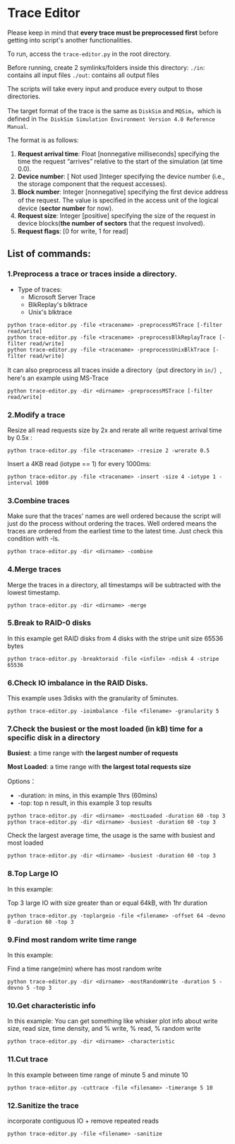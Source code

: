 # Trace Editor

Please keep in mind that **every trace must be preprocessed first** before getting into script's another functionalities.

To run, access the `trace-editor.py` in the root directory.

Before running, create 2 symlinks/folders inside this directory:
`./in`: contains all input files
`./out`: contains all output files

The scripts will take every input and produce every output to those directories.


The target format of the trace is the same as `DiskSim` and `MQSim`，which is defined in `The DiskSim Simulation Environment Version 4.0 Reference Manual`.

The format is as follows:

1. **Request arrival time**: Float [nonnegative milliseconds] specifying the time the request “arrives” relative to the start of the simulation (at time 0.0).
2.	**Device number**: [ Not used ]Integer specifying the device number (i.e., the storage component that the request accesses). 
3.	**Block number**: Integer [nonnegative] specifying the ﬁrst device address of the request. The value is speciﬁed in the access unit of the logical device (**sector number** for now).
4.	**Request size**: Integer [positive] specifying the size of the request in device blocks(**the number of sectors** that the request involved).
5.	**Request ﬂags**: [0 for write, 1 for read]

## List of commands:

### 1.Preprocess a trace or traces inside a directory.
* Type of traces:
  * Microsoft Server Trace
  * BlkReplay's blktrace
  * Unix's blktrace

```shell
python trace-editor.py -file <tracename> -preprocessMSTrace [-filter read/write]
python trace-editor.py -file <tracename> -preprocessBlkReplayTrace [-filter read/write]
python trace-editor.py -file <tracename> -preprocessUnixBlkTrace [-filter read/write]
```

It can also preprocess all traces inside a directory（put directory in `in/`）, here's an example using MS-Trace

```shell
python trace-editor.py -dir <dirname> -preprocessMSTrace [-filter read/write]
```

### 2.Modify a trace
Resize all read requests size by 2x and rerate all write request arrival time by 0.5x :

```shell
python trace-editor.py -file <tracename> -rresize 2 -wrerate 0.5
```

Insert a 4KB read (iotype == 1) for every 1000ms:

```shell
python trace-editor.py -file <tracename> -insert -size 4 -iotype 1 -interval 1000
```

### 3.Combine traces 

Make sure that the traces' names are well ordered because the script will just do the process without ordering the traces. Well ordered means the traces are ordered from the earliest time to the latest time. Just check this condition with -ls.

```
python trace-editor.py -dir <dirname> -combine
```

### 4.Merge traces 

Merge the traces in a directory, all timestamps will be subtracted with the lowest timestamp.

```shell
python trace-editor.py -dir <dirname> -merge
```

### 5.Break to RAID-0 disks 

In this example get RAID disks from 4 disks with the stripe unit size 65536 bytes

```shell
python trace-editor.py -breaktoraid -file <infile> -ndisk 4 -stripe 65536
```

### 6.Check IO imbalance in the RAID Disks. 

This example uses 3disks with the granularity of 5minutes.

```shell
python trace-editor.py -ioimbalance -file <filename> -granularity 5
```

### 7.Check the busiest or the most loaded (in kB) time for a specific disk in a directory
**Busiest**: a time range with **the largest number of requests** 

**Most Loaded**: a time range with **the largest total requests size**

Options：

* -duration: in mins, in this example 1hrs (60mins)
* -top: top n result, in this example 3 top results

```shell
python trace-editor.py -dir <dirname> -mostLoaded -duration 60 -top 3
python trace-editor.py -dir <dirname> -busiest -duration 60 -top 3
```

Check the largest average time, the usage is the same with busiest and most loaded

```shell
python trace-editor.py -dir <dirname> -busiest -duration 60 -top 3
```

### 8.Top Large IO

In this example:

Top 3 large IO with size greater than or equal 64kB, with 1hr duration

```shell
python trace-editor.py -toplargeio -file <filename> -offset 64 -devno 0 -duration 60 -top 3
```

### 9.Find most random write time range

In this example:

Find a time range(min) where has most random write

```shell
python trace-editor.py -dir <dirname> -mostRandomWrite -duration 5 -devno 5 -top 3
```

### 10.Get characteristic info

In this example:
You can get something like whisker plot info about write size, read size, time density, and % write, % read, % random write

```shell
python trace-editor.py -dir <dirname> -characteristic
```

### 11.Cut trace

In this example between time range of minute 5 and minute 10

```shell
python trace-editor.py -cuttrace -file <filename> -timerange 5 10
```

### 12.Sanitize the trace 

incorporate contiguous IO + remove repeated reads

```shell
python trace-editor.py -file <filename> -sanitize
```
